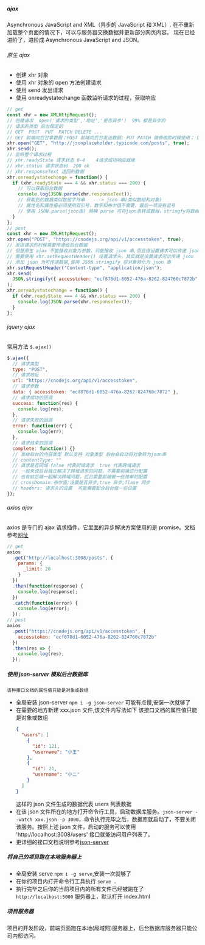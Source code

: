 ##### ajax

Asynchronous JavaScript and XML（异步的 JavaScript 和 XML）.
在不重新加载整个页面的情况下，可以与服务器交换数据并更新部分网页内容。
现在已经进阶了，进阶成 Asynchronous JavaScript and JSON。

###### 原生 ajax

- 创建 xhr 对象
- 使用 xhr 对象的 open 方法创建请求
- 使用 send 发出请求
- 使用 onreadystatechange 函数监听请求的过程，获取响应

```js
// get
const xhr = new XMLHttpRequest();
// 创建请求  open('请求的类型','地址','是否异步')  99% 都是异步的
// 请求的类型 后台规定的
// GET  POST  PUT  PATCH DELETE ...
// GET 前端向后台拿数据；POST 前端向后台发送数据; PUT PATCH 做修改的时候使用； DELETE 删除用
xhr.open("GET", "http://jsonplaceholder.typicode.com/posts", true);
xhr.send();
// 监听整个请求过程
// xhr.readyState 请求状态 0-4    4请求成功响应就绪
// xhr.status 请求状态码  200 ok
// xhr.responseText 返回的数据
xhr.onreadystatechange = function() {
  if (xhr.readyState === 4 && xhr.status === 200) {
    // 可以获取后台数据
    console.log(JSON.parse(xhr.responseText));
    // 获取到的数据类似数组字符串   ---> json 串(类似数组和对象)
    // 属性名和属性值必须使用双引号，数字和布尔值不需要，最后一项没有逗号
    // 使用 JSON.parse(json串) 转换 parse 可将json串转成数组，stringfy将数组转成json串
  }
};
// post
const xhr = new XMLHttpRequest();
xhr.open("POST", "https://cnodejs.org/api/v1/accesstoken", true);
// 发送请求的时候需要传递给后台数据
// 但是原生 ajax 不能接收对象为参数，只能接收 json 串,而且得设置请求可以传递 json
// 需要使用 xhr.setRequestHeader() 设置请求头，其实就是设置请求可以传递 json
// 添加 json 为可传递数据,使用 JSON.stringify 将对象转化为 json 串
xhr.setRequestHeader("Content-type", "application/json");
xhr.send(
  JSON.stringify({ accesstoken: "ecf878d1-6052-476a-8262-824760c7872b" })
);
xhr.onreadystatechange = function() {
  if (xhr.readyState === 4 && xhr.status === 200) {
    console.log(JSON.parse(xhr.responseText));
  }
};
```

###### jquery ajax

常用方法 `$.ajax()`

```js
$.ajax({
  // 请求类型
  type: "POST",
  // 请求地址
  url: "https://cnodejs.org/api/v1/accesstoken",
  // 请求参数
  data: { accesstoken: "ecf878d1-6052-476a-8262-824760c7872" },
  // 请求成功的回调
  success: function(res) {
    console.log(res);
  },
  // 请求失败的回调
  error: function(err) {
    console.log(err);
  },
  // 请求结束的回调
  complete: function() {}
  // 发给后台的内容类型 默认支持 对象类型 后台会自动将对象转为json串
  // contentType: ""
  // 请求是否同域 false 代表同域请求  true 代表跨域请求
  // 一般来说后台独立解决了跨域请求的问题，不需要前端进行配置
  // 也有前后端一起解决跨域问题，后台需要前端做一些简单的配置
  // crossDomain:布尔值;设置是否异步,true 异步;flase 同步
  // headers: 请求头的设置  可能需要配合后台做一些设置
});
```

###### axios ajax

axios 是专门的 ajax 请求插件，它里面的异步解决方案使用的是 promise。文档参考[网址](https://www.kancloud.cn/yunye/axios/234845)

```js
// get
axios
  .get("http://localhost:3008/posts", {
    params: {
      _limit: 20
    }
  })
  .then(function(response) {
    console.log(response);
  })
  .catch(function(error) {
    console.log(error);
  });
// post
axios
  .post("https://cnodejs.org/api/v1/accesstoken", {
    accesstoken: "ecf878d1-6052-476a-8262-824760c7872b"
  })
  .then(res => {
    console.log(res);
  });
```

##### 使用 json-server 模拟后台数据库

    该种接口文档的属性值只能是对象或数组

- 全局安装 json-server `npm i -g json-server` 可能有点慢,安装一次就够了
- 在需要的地方新建 xxx.json 文件,该文件内写法如下
  该接口文档的属性值只能是对象或数组
  ```json
  {
    "users": [
      {
        "id": 121,
        "username": "小王"
      },
      {
        "id": 21,
        "username": "小二"
      }
    ]
  }
  ```
  这样的 json 文件生成的数据代表 users 列表数据
- 在该 json 文件所在的地方打开命令行工具，启动数据库服务。`json-server --watch xxx.json -p 3000`，命令执行完毕之后，数据库就启动了，不要关闭该服务。按照上述 json 文件，启动的服务可以使用 'http://localhost:3008/users' 接口就能访问用户列表了。
- 更详细的接口文档说明参考[json-server](https://github.com/typicode/json-server)

##### 将自己的项目跑在本地服务器上

- 全局安装 serve `npm i -g serve`,安装一次就够了
- 在你的项目内打开命令行工具执行 `serve .`
- 执行完毕之后你的当前项目内的所有文件已经被跑在了 `http://localhost:5000` 服务器上，默认打开 index.html

##### 项目服务器

项目的开发阶段，前端页面跑在本地(局域网)服务器上，后台数据库服务器只能公司内部访问。
